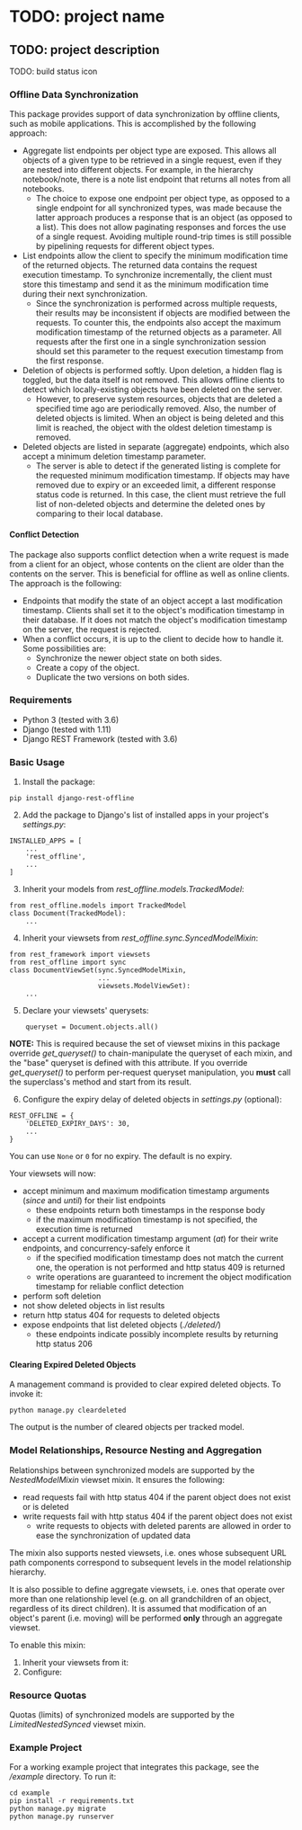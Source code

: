 TODO: project name
==================

TODO: project description
-------------------------

TODO: build status icon


### Offline Data Synchronization

This package provides support of data synchronization by offline clients, such as mobile applications. This is accomplished by the following approach:
* Aggregate list endpoints per object type are exposed. This allows all objects of a given type to be retrieved in a single request, even if they are nested into different objects. For example, in the hierarchy notebook/note, there is a note list endpoint that returns all notes from all notebooks.
  - The choice to expose one endpoint per object type, as opposed to a single endpoint for all synchronized types, was made because the latter approach produces a response that is an object (as opposed to a list). This does not allow paginating responses and forces the use of a single request. Avoiding multiple round-trip times is still possible by pipelining requests for different object types.
* List endpoints allow the client to specify the minimum modification time of the returned objects. The returned data contains the request execution timestamp. To synchronize incrementally, the client must store this timestamp and send it as the minimum modification time during their next synchronization.
  - Since the synchronization is performed across multiple requests, their results may be inconsistent if objects are modified between the requests. To counter this, the endpoints also accept the maximum modification timestamp of the returned objects as a parameter. All requests after the first one in a single synchronization session should set this parameter to the request execution timestamp from the first response.
* Deletion of objects is performed softly. Upon deletion, a hidden flag is toggled, but the data itself is not removed. This allows offline clients to detect which locally-existing objects have been deleted on the server.
  - However, to preserve system resources, objects that are deleted a specified time ago are periodically removed. Also, the number of deleted objects is limited. When an object is being deleted and this limit is reached, the object with the oldest deletion timestamp is removed.
* Deleted objects are listed in separate (aggregate) endpoints, which also accept a minimum deletion timestamp parameter.
  - The server is able to detect if the generated listing is complete for the requested minimum modification timestamp. If objects may have removed due to expiry or an exceeded limit, a different response status code is returned. In this case, the client must retrieve the full list of non-deleted objects and determine the deleted ones by comparing to their local database.

#### Conflict Detection

The package also supports conflict detection when a write request is made from a client for an object, whose contents on the client are older than the contents on the server. This is beneficial for offline as well as online clients. The approach is the following:
* Endpoints that modify the state of an object accept a last modification timestamp. Clients shall set it to the object's modification timestamp in their database. If it does not match the object's modification timestamp on the server, the request is rejected.
* When a conflict occurs, it is up to the client to decide how to handle it. Some possibilities are:
  - Synchronize the newer object state on both sides.
  - Create a copy of the object.
  - Duplicate the two versions on both sides.


### Requirements

* Python 3 (tested with 3.6)
* Django (tested with 1.11)
* Django REST Framework (tested with 3.6)


### Basic Usage

1. Install the package:
```
pip install django-rest-offline
```

2. Add the package to Django's list of installed apps in your project's *settings.py*:
```
INSTALLED_APPS = [
    ...
    'rest_offline',
    ...
]
```

3. Inherit your models from *rest_offline.models.TrackedModel*:
```
from rest_offline.models import TrackedModel
class Document(TrackedModel):
    ...
```

4. Inherit your viewsets from *rest_offline.sync.SyncedModelMixin*:
```
from rest_framework import viewsets
from rest_offline import sync
class DocumentViewSet(sync.SyncedModelMixin,
                      ...
                      viewsets.ModelViewSet):
    ...
```

5. Declare your viewsets' querysets:
```
    queryset = Document.objects.all()
```
**NOTE:** This is required because the set of viewset mixins in this package override *get_queryset()* to chain-manipulate the queryset of each mixin, and the "base" queryset is defined with this attribute. If you override *get_queryset()* to perform per-request queryset manipulation, you **must** call the superclass's method and start from its result.

6. Configure the expiry delay of deleted objects in *settings.py* (optional):
```
REST_OFFLINE = {
    'DELETED_EXPIRY_DAYS': 30,
    ...
}
```
You can use `None` or `0` for no expiry. The default is no expiry.

Your viewsets will now:
* accept minimum and maximum modification timestamp arguments (*since* and *until*) for their list endpoints
  - these endpoints return both timestamps in the response body
  - if the maximum modification timestamp is not specified, the execution time is returned
* accept a current modification timestamp argument (*at*) for their write endpoints, and concurrency-safely enforce it
  - if the specified modification timestamp does not match the current one, the operation is not performed and http status 409 is returned
  - write operations are guaranteed to increment the object modification timestamp for reliable conflict detection
* perform soft deletion
* not show deleted objects in list results
* return http status 404 for requests to deleted objects
* expose endpoints that list deleted objects (*./deleted/*)
  - these endpoints indicate possibly incomplete results by returning http status 206

#### Clearing Expired Deleted Objects

A management command is provided to clear expired deleted objects. To invoke it:
```
python manage.py cleardeleted
```
The output is the number of cleared objects per tracked model.


### Model Relationships, Resource Nesting and Aggregation

Relationships between synchronized models are supported by the *NestedModelMixin* viewset mixin. It ensures the following:
* read requests fail with http status 404 if the parent object does not exist or is deleted
* write requests fail with http status 404 if the parent object does not exist
  - write requests to objects with deleted parents are allowed in order to ease the synchronization of updated data

The mixin also supports nested viewsets, i.e. ones whose subsequent URL path components correspond to subsequent levels in the model relationship hierarchy.

It is also possible to define aggregate viewsets, i.e. ones that operate over more than one relationship level (e.g. on all grandchildren of an object, regardless of its direct children). It is assumed that modification of an object's parent (i.e. moving) will be performed **only** through an aggregate viewset.

To enable this mixin:
1. Inherit your viewsets from it:
2. Configure:


### Resource Quotas

Quotas (limits) of synchronized models are supported by the *LimitedNestedSynced* viewset mixin.


### Example Project

For a working example project that integrates this package, see the */example* directory. To run it:
```
cd example
pip install -r requirements.txt
python manage.py migrate
python manage.py runserver
```
